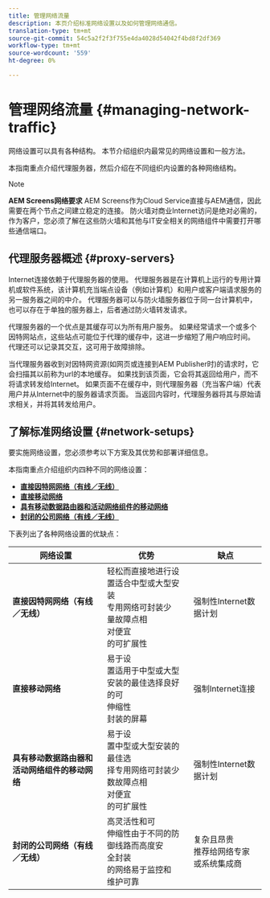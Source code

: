 ```yaml
---
title: 管理网络流量
description: 本页介绍标准网络设置以及如何管理网络通信。
translation-type: tm+mt
source-git-commit: 54c5a2f2f3f755e4da4028d54042f4bd8f2df369
workflow-type: tm+mt
source-wordcount: '559'
ht-degree: 0%

---
```



# 管理网络流量 {#managing-network-traffic}

网络设置可以具有各种结构。 本节介绍组织内最常见的网络设置和一般方法。

本指南重点介绍代理服务器，然后介绍在不同组织内设置的各种网络结构。

>[!NOTE]
>**AEM Screens网络要求**
>AEM Screens作为Cloud Service直接与AEM通信，因此需要在两个节点之间建立稳定的连接。 防火墙对商业Internet访问是绝对必需的，作为客户，您必须了解在这些防火墙和其他与IT安全相关的网络组件中需要打开哪些通信端口。

## 代理服务器概述 {#proxy-servers}

Internet连接依赖于代理服务器的使用。 代理服务器是在计算机上运行的专用计算机或软件系统，该计算机充当端点设备（例如计算机）和用户或客户端请求服务的另一服务器之间的中介。 代理服务器可以与防火墙服务器位于同一台计算机中，也可以存在于单独的服务器上，后者通过防火墙转发请求。

代理服务器的一个优点是其缓存可以为所有用户服务。 如果经常请求一个或多个因特网站点，这些站点可能位于代理的缓存中，这进一步缩短了用户响应时间。 代理还可以记录其交互，这可用于故障排除。

当代理服务器收到对因特网资源(如网页或连接到AEM Publisher时)的请求时，它会扫描其以前称为url的本地缓存。 如果找到该页面，它会将其返回给用户，而不将请求转发给Internet。 如果页面不在缓存中，则代理服务器（充当客户端）代表用户并从Internet中的服务器请求页面。 当返回内容时，代理服务器将其与原始请求相关，并将其转发给用户。

## 了解标准网络设置 {#network-setups}

要实施网络设置，您必须参考以下方案及其优势和部署详细信息。

本指南重点介绍组织内四种不同的网络设置：

* **[直接因特网网络（有线／无线）](/help/using/direct-internet-network.md)**
* **[直接移动网络](/help/using/mobile-network.md)**
* **[具有移动数据路由器和活动网络组件的移动网络](/help/using/mobile-network-router.md)**
* **[封闭的公司网络（有线／无线）](/help/using/enclosed-corporate-network.md)**

下表列出了各种网络设置的优缺点：

| 网络设置 | 优势 | 缺点 |
|--- |--- |--- |
| **直接因特网网络（有线／无线）** | 轻松而直接地进行设<br>置适合中型或大型安装<br>专用网络可封装少<br>量故障点相<br>对便宜<br>的可扩展性 | 强制性Internet数据计划 |
| **直接移动网络** | 易于设<br>置适用于中型或大型安装的最佳选择良好的可<br>伸缩性<br>封装的屏幕 | 强制Internet连接 |
| **具有移动数据路由器和活动网络组件的移动网络** | 易于设<br>置中型或大型安装的最佳选<br>择专用网络可封装少<br>数故障点相<br>对便宜<br>的可扩展性 | 强制性Internet数据计划 |
| **封闭的公司网络（有线／无线）** | 高灵活性和可<br>伸缩性由于不同的防御线路而高度安<br>全封装<br>的网络易于监控和<br>维护可靠 | 复杂且昂贵<br>推荐给网络专家或系统集成商 |
